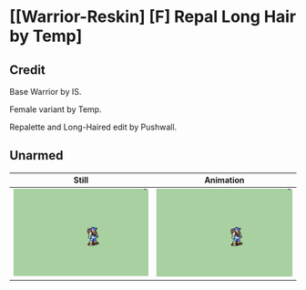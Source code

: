 # [\[Warrior-Reskin\] \[F\] Repal Long Hair by Temp]

## Credit

Base Warrior by IS.

Female variant by Temp.

Repalette and Long-Haired edit by Pushwall.

## Unarmed

| Still | Animation |
| :---: | :-------: |
| ![Unarmed still](./Unarmed_000.png) | ![Unarmed animation](./Unarmed.gif) |

